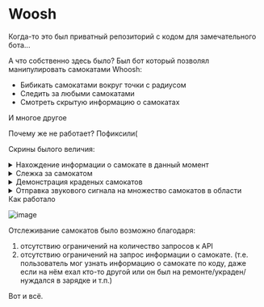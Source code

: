 # Woosh
Когда-то это был приватный репозиторий с кодом для замечательного бота... 

А что собственно здесь было?
Был бот который позволял манипулировать самокатами Whoosh:
- Бибикать самокатами вокруг точки с радиусом
- Следить за любыми самокатами
- Смотреть скрытую информацию о самокатах


И многое другое


Почему же не работает? Пофиксили(

Скрины былого величия:
<details>
  <summary>Нахождение информации о самокате в данный момент </summary>
  
  ![image](https://user-images.githubusercontent.com/48181730/165542466-dfc13e0d-9928-4b79-a138-7aa14eb8b53f.png)
  После нажатия "MoreInfo"

  ![image](https://user-images.githubusercontent.com/48181730/165548678-65678abd-0449-42e9-891b-1cde7f698987.png)
  
</details>

<details>
  <summary>Слежка за самокатом </summary>
  
  Бот выдавал карту перемещения самоката за последние n секунд в виде html файла.
  ![image](https://user-images.githubusercontent.com/48181730/165602447-57ba0da6-8226-40a3-9f87-6024fe1c667e.png)
  ![image](https://user-images.githubusercontent.com/48181730/165602499-7fcc2aca-e932-4850-9a57-075f8b4f5662.png)
  
</details>
<details>
  <summary>Демонстрация краденых самокатов</summary>
  
  ![image](https://user-images.githubusercontent.com/48181730/165603093-b9d9f73f-2705-40d6-86b7-2eff400ef96e.png)
  ![image](https://user-images.githubusercontent.com/48181730/165603332-36e85cce-1b5a-4f5b-983e-3cf4559052ef.png)

  
  
</details>
<details>
  <summary>Отправка звукового сигнала на множество самокатов в области</summary>
  
  ![image](https://user-images.githubusercontent.com/48181730/165603929-59579d30-4477-4759-97aa-a5b701317a3e.png)
  К сожалению видео с результатами после этой команды не осталось, но есть и другие
  Вот например:

  https://user-images.githubusercontent.com/48181730/165604530-9925fa09-6ff3-416b-a719-00b33421e2c6.mp4


  
</details>
Как работало

![image](https://user-images.githubusercontent.com/48181730/165612067-a6fe8805-7b3e-4dee-9117-3e7eeb6ee5c4.png)

Отслеживание самокатов было возможно благодаря:
1. отсутствию ограничений на количество запросов к API
2. отсутствию ограничений на запрос информации о самокате. (т.е. пользователь мог узнать информацию о самокате по коду, даже если на нём ехал кто-то другой или он был на ремонте/украден/нуждался в зарядке и т.п.)

Вот и всё.
